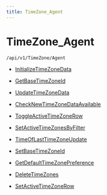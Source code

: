 ```yaml
---
title: TimeZone_Agent
---
```


# TimeZone_Agent

```http
/api/v1/TimeZone/Agent
```




* [InitializeTimeZoneData](v1TimeZoneAgent_InitializeTimeZoneData.md)

* [GetBaseTimeZoneId](v1TimeZoneAgent_GetBaseTimeZoneId.md)

* [UpdateTimeZoneData](v1TimeZoneAgent_UpdateTimeZoneData.md)

* [CheckNewTimeZoneDataAvailable](v1TimeZoneAgent_CheckNewTimeZoneDataAvailable.md)

* [ToggleActiveTimeZoneRow](v1TimeZoneAgent_ToggleActiveTimeZoneRow.md)

* [SetActiveTimeZonesByFilter](v1TimeZoneAgent_SetActiveTimeZonesByFilter.md)

* [TimeOfLastTimeZoneUpdate](v1TimeZoneAgent_TimeOfLastTimeZoneUpdate.md)

* [SetBaseTimeZoneId](v1TimeZoneAgent_SetBaseTimeZoneId.md)

* [GetDefaultTimeZonePreference](v1TimeZoneAgent_GetDefaultTimeZonePreference.md)

* [DeleteTimeZones](v1TimeZoneAgent_DeleteTimeZones.md)

* [SetActiveTimeZoneRow](v1TimeZoneAgent_SetActiveTimeZoneRow.md)